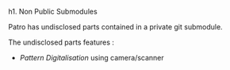 h1. Non Public Submodules

Patro has undisclosed parts contained in a private git submodule.

The undisclosed parts features :

* *Pattern Digitalisation* using camera/scanner
